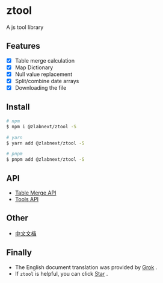 # ztool

A js tool library

## Features

- [x] Table merge calculation
- [x] Map Dictionary
- [x] Null value replacement
- [x] Split/combine date arrays
- [x] Downloading the file

## Install

```bash
# npm
$ npm i @zlabnext/ztool -S

# yarn
$ yarn add @zlabnext/ztool -S

# pnpm
$ pnpm add @zlabnext/ztool -S
```

## API

- [Table Merge API](./docs/en/mergeHelper.md)
- [Tools API](./docs/en/mingTool.md)

## Other

- [中文文档](./README.zh.md)

## Finally

- The English document translation was provided by [Grok](https://grok.com/) .
- If `ztool` is helpful, you can click [Star](https://github.com/Z-LabNext/ztool.git) .

